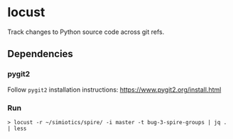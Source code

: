 # locust

Track changes to Python source code across git refs.

## Dependencies

### pygit2

Follow `pygit2` installation instructions: https://www.pygit2.org/install.html

### Run
```
> locust -r ~/simiotics/spire/ -i master -t bug-3-spire-groups | jq . | less
```
